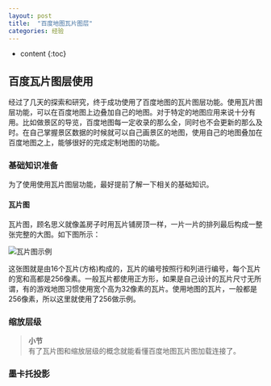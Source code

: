 ```yaml
---
layout: post
title:  "百度地图瓦片图层"
categories: 经验
---
```


* content
{:toc}

## 百度瓦片图层使用
经过了几天的探索和研究，终于成功使用了百度地图的瓦片图层功能。使用瓦片图层功能，可以在百度地图上边叠加自己的地图。对于特定的地图应用来说十分有用。比如做景区的导览，百度地图每一定收录的那么全，同时也不会更新的那么及时。在自己掌握景区数据的时候就可以自己画景区的地图，使用自己的地图叠加在百度地图之上，能够很好的完成定制地图的功能。   
### 基础知识准备
为了使用使用瓦片图层功能，最好提前了解一下相关的基础知识。
#### 瓦片图
瓦片图，顾名思义就像盖房子时用瓦片铺房顶一样，一片一片的排列最后构成一整张完整的大图。如下图所示：  
   
![瓦片图示例](http://7xs134.com1.z0.glb.clouddn.com/blogtile_sample.png)

这张图就是由16个瓦片(方格)构成的，瓦片的编号按照行和列进行编号，每个瓦片的宽和高都是256像素。一般瓦片都使用正方形，如果是自己设计的瓦片尺寸无所谓，有的游戏地图习惯使用宽个高为32像素的瓦片。使用地图的瓦片，一般都是256像素，所以这里就使用了256做示例。   
### 缩放层级
> **小节**   
> 有了瓦片图和缩放层级的概念就能看懂百度地图瓦片图加载连接了。
### 墨卡托投影
